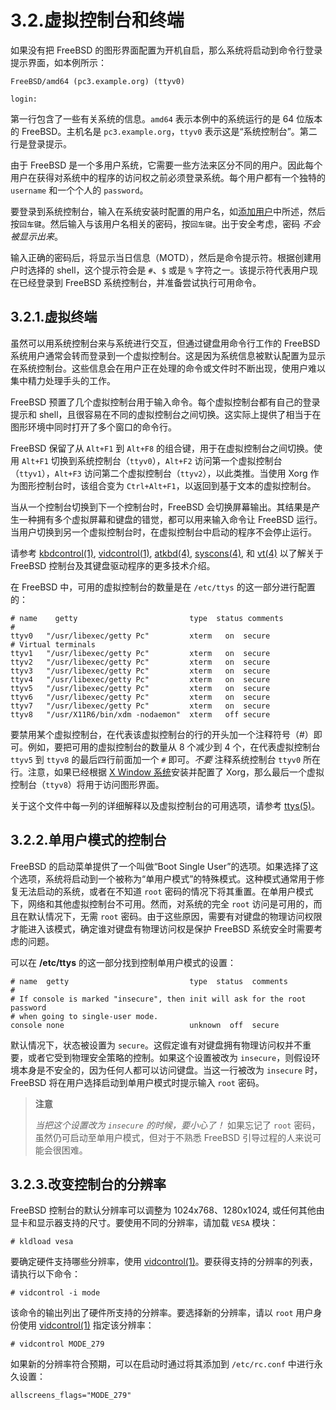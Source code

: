 # 3.2.虚拟控制台和终端

如果没有把 FreeBSD 的图形界面配置为开机自启，那么系统将启动到命令行登录提示界面，如本例所示：

```
FreeBSD/amd64 (pc3.example.org) (ttyv0)

login:
```

第一行包含了一些有关系统的信息。`amd64` 表示本例中的系统运行的是 64 位版本的 FreeBSD。主机名是 `pc3.example.org`，`ttyv0` 表示这是“系统控制台”。第二行是登录提示。

由于 FreeBSD 是一个多用户系统，它需要一些方法来区分不同的用户。因此每个用户在获得对系统中的程序的访问权之前必须登录系统。每个用户都有一个独特的 `username` 和一个个人的 `password`。

要登录到系统控制台，输入在系统安装时配置的用户名，如[添加用户](https://docs.freebsd.org/en/books/handbook/bsdinstall/index.html#bsdinstall-addusers)中所述，然后按`回车键`。然后输入与该用户名相关的密码，按`回车键`。出于安全考虑，密码 _不会被显示出来_。

输入正确的密码后，将显示当日信息（MOTD），然后是命令提示符。根据创建用户时选择的 shell，这个提示符会是 `#`、`$` 或是 `%` 字符之一。该提示符代表用户现在已经登录到 FreeBSD 系统控制台，并准备尝试执行可用命令。

## 3.2.1.虚拟终端

虽然可以用系统控制台来与系统进行交互，但通过键盘用命令行工作的 FreeBSD 系统用户通常会转而登录到一个虚拟控制台。这是因为系统信息被默认配置为显示在系统控制台。这些信息会在用户正在处理的命令或文件时不断出现，使用户难以集中精力处理手头的工作。

FreeBSD 预置了几个虚拟控制台用于输入命令。每个虚拟控制台都有自己的登录提示和 shell，且很容易在不同的虚拟控制台之间切换。这实际上提供了相当于在图形环境中同时打开了多个窗口的命令行。

FreeBSD 保留了从 `Alt+F1` 到 `Alt+F8` 的组合键，用于在虚拟控制台之间切换。使用 `Alt+F1` 切换到系统控制台（`ttyv0`），`Alt+F2` 访问第一个虚拟控制台（`ttyv1`），`Alt+F3` 访问第二个虚拟控制台（`ttyv2`），以此类推。当使用 Xorg 作为图形控制台时，该组合变为 `Ctrl+Alt+F1`，以返回到基于文本的虚拟控制台。

当从一个控制台切换到下一个控制台时，FreeBSD 会切换屏幕输出。其结果是产生一种拥有多个虚拟屏幕和键盘的错觉，都可以用来输入命令让 FreeBSD 运行。当用户切换到另一个虚拟控制台时，在虚拟控制台中启动的程序不会停止运行。

请参考 [kbdcontrol(1)](https://www.freebsd.org/cgi/man.cgi?query=kbdcontrol&sektion=1&format=html), [vidcontrol(1)](https://www.freebsd.org/cgi/man.cgi?query=vidcontrol&sektion=1&format=html), [atkbd(4)](https://www.freebsd.org/cgi/man.cgi?query=atkbd&sektion=4&format=html), [syscons(4)](https://www.freebsd.org/cgi/man.cgi?query=syscons&sektion=4&format=html), 和 [vt(4)](https://www.freebsd.org/cgi/man.cgi?query=vt&sektion=4&format=html) 以了解关于 FreeBSD 控制台及其键盘驱动程序的更多技术介绍。

在 FreeBSD 中，可用的虚拟控制台的数量是在 `/etc/ttys` 的这一部分进行配置的：

```
# name    getty                         type  status comments
#
ttyv0   "/usr/libexec/getty Pc"         xterm   on  secure
# Virtual terminals
ttyv1   "/usr/libexec/getty Pc"         xterm   on  secure
ttyv2   "/usr/libexec/getty Pc"         xterm   on  secure
ttyv3   "/usr/libexec/getty Pc"         xterm   on  secure
ttyv4   "/usr/libexec/getty Pc"         xterm   on  secure
ttyv5   "/usr/libexec/getty Pc"         xterm   on  secure
ttyv6   "/usr/libexec/getty Pc"         xterm   on  secure
ttyv7   "/usr/libexec/getty Pc"         xterm   on  secure
ttyv8   "/usr/X11R6/bin/xdm -nodaemon"  xterm   off secure
```

要禁用某个虚拟控制台，在代表该虚拟控制台的行的开头加一个注释符号（#）即可。例如，要把可用的虚拟控制台的数量从 8 个减少到 4 个，在代表虚拟控制台 `ttyv5` 到 `ttyv8` 的最后四行前面加一个 `#` 即可。_不要_ 注释系统控制台 `ttyv0` 所在行。注意，如果已经根据 [X Window 系统](https://docs.freebsd.org/en/books/handbook/x11/index.html#x11)安装并配置了 Xorg，那么最后一个虚拟控制台（`ttyv8`）将用于访问图形界面。

关于这个文件中每一列的详细解释以及虚拟控制台的可用选项，请参考 [ttys(5)](https://www.freebsd.org/cgi/man.cgi?query=ttys&sektion=5&format=html)。

## 3.2.2.单用户模式的控制台

FreeBSD 的启动菜单提供了一个叫做“Boot Single User”的选项。如果选择了这个选项，系统将启动到一个被称为“单用户模式”的特殊模式。这种模式通常用于修复无法启动的系统，或者在不知道 `root` 密码的情况下将其重置。在单用户模式下，网络和其他虚拟控制台不可用。然而，对系统的完全 `root` 访问是可用的，而且在默认情况下，无需 `root` 密码。由于这些原因，需要有对键盘的物理访问权限才能进入该模式，确定谁对键盘有物理访问权是保护 FreeBSD 系统安全时需要考虑的问题。

可以在 **/etc/ttys** 的这一部分找到控制单用户模式的设置：

```
# name  getty                           type  status  comments
#
# If console is marked "insecure", then init will ask for the root password
# when going to single-user mode.
console none                            unknown  off  secure
```

默认情况下，状态被设置为 `secure`。这假定谁有对键盘拥有物理访问权并不重要，或者它受到物理安全策略的控制。如果这个设置被改为 `insecure`，则假设环境本身是不安全的，因为任何人都可以访问键盘。当这一行被改为 `insecure` 时，FreeBSD 将在用户选择启动到单用户模式时提示输入 `root` 密码。

> **注意**
>
> _当把这个设置改为 `insecure` 的时候，要小心了！_ 如果忘记了 `root` 密码，虽然仍可启动至单用户模式，但对于不熟悉 FreeBSD 引导过程的人来说可能会很困难。

## 3.2.3.改变控制台的分辨率

FreeBSD 控制台的默认分辨率可以调整为 1024x768、1280x1024, 或任何其他由显卡和显示器支持的尺寸。要使用不同的分辨率，请加载 `VESA` 模块：

```
# kldload vesa
```

要确定硬件支持哪些分辨率，使用 [vidcontrol(1)](https://www.freebsd.org/cgi/man.cgi?query=vidcontrol&sektion=1&format=html)。要获得支持的分辨率的列表，请执行以下命令：

```
# vidcontrol -i mode
```

该命令的输出列出了硬件所支持的分辨率。要选择新的分辨率，请以 `root` 用户身份使用 [vidcontrol(1)](https://www.freebsd.org/cgi/man.cgi?query=vidcontrol&sektion=1&format=html) 指定该分辨率：

```
# vidcontrol MODE_279
```

如果新的分辨率符合预期，可以在启动时通过将其添加到 `/etc/rc.conf` 中进行永久设置：

```
allscreens_flags="MODE_279"
```